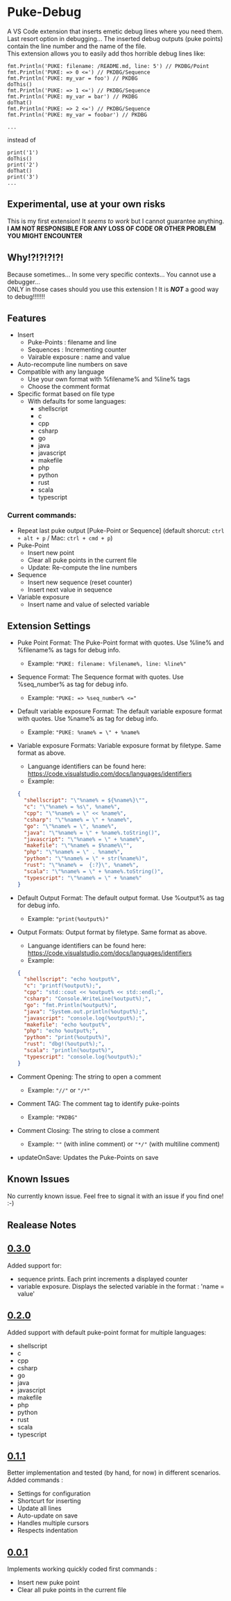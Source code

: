 # Puke-Debug
A VS Code extension that inserts emetic debug lines where you need them. Last resort option in debugging... The inserted debug outputs (puke points) contain the line number and the name of the file.  
This extension allows you to easily add thos horrible debug lines like:
```
fmt.Println('PUKE: filename: /README.md, line: 5') // PKDBG/Point
fmt.Println('PUKE: => 0 <=') // PKDBG/Sequence
fmt.Println('PUKE: my_var = foo') // PKDBG
doThis()
fmt.Println('PUKE: => 1 <=') // PKDBG/Sequence
fmt.Println('PUKE: my_var = bar') // PKDBG
doThat()
fmt.Println('PUKE: => 2 <=') // PKDBG/Sequence
fmt.Println('PUKE: my_var = foobar') // PKDBG

...
```
instead of
```
print('1')
doThis()
print('2')
doThat()
print('3')
...
```

## Experimental, use at your own risks
This is my first extension! It *seems to work* but I cannot guarantee anything.  
**I AM NOT RESPONSIBLE FOR ANY LOSS OF CODE OR OTHER PROBLEM YOU MIGHT ENCOUNTER**

## Why!?!?!?!?!
Because sometimes... In some very specific contexts... You cannot use a debugger...  
ONLY in those cases should you use this extension ! It is ***NOT*** a good way to debug!!!!!!!

## Features
* Insert
  * Puke-Points : filename and line
  * Sequences : Incrementing counter
  * Vairable exposure : name and value
* Auto-recompute line numbers on save
* Compatible with any language
  * Use your own format with %filename% and %line% tags
  * Choose the comment format
* Specific format based on file type
  * With defaults for some languages:
    * shellscript
    * c
    * cpp
    * csharp
    * go
    * java
    * javascript
    * makefile
    * php
    * python
    * rust
    * scala
    * typescript

### Current commands:
* Repeat last puke output [Puke-Point or Sequence] (default shorcut: `ctrl + alt + p` / Mac: `ctrl + cmd + p`)
* Puke-Point
  * Insert new point
  * Clear all puke points in the current file
  * Update: Re-compute the line numbers
* Sequence
  * Insert new sequence (reset counter)
  * Insert next value in sequence
* Variable exposure
  * Insert name and value of selected variable

## Extension Settings
* Puke Point Format: The Puke-Point format with quotes. Use %line% and %filename% as tags for debug info.
  * Example: `"PUKE: filename: %filename%, line: %line%"`

* Sequence Format: The Sequence format with quotes. Use %seq_number% as tag for debug info.
  * Example: `"PUKE: => %seq_number% <="`

* Default variable exposure Format: The default variable exposure format with quotes. Use %name% as tag for debug info.
  * Example: `"PUKE: %name% = \" + %name%`

* Variable exposure Formats: Variable exposure format by filetype. Same format as above.
  * Languange identifiers can be found here: https://code.visualstudio.com/docs/languages/identifiers
  * Example:
  ```json
  {
    "shellscript": "\"%name% = ${%name%}\"",
    "c": "\"%name% = %s\", %name%",
    "cpp": "\"%name% = \" << %name%",
    "csharp": "\"%name% = \" + %name%",
    "go": "\"%name% = \", %name%",
    "java": "\"%name% = \" + %name%.toString()",
    "javascript": "\"%name% = \" + %name%",
    "makefile": "\"%name% = $%name%\"",
    "php": "\"%name% = \" . %name%",
    "python": "\"%name% = \" + str(%name%)",
    "rust": "\"%name% =  {:?}\", %name%",
    "scala": "\"%name% = \" + %name%.toString()",
    "typescript": "\"%name% = \" + %name%"
  }
  ```

* Default Output Format: The default output format. Use %output% as tag for debug info.
  * Example: `"print(%output%)"`

* Output Formats: Output format by filetype. Same format as above.
  * Languange identifiers can be found here: https://code.visualstudio.com/docs/languages/identifiers
  * Example:
  ```json
  {
    "shellscript": "echo %output%",
    "c": "printf(%output%);",
    "cpp": "std::cout << %output% << std::endl;",
    "csharp": "Console.WriteLine(%output%);",
    "go": "fmt.Println(%output%)",
    "java": "System.out.println(%output%);",
    "javascript": "console.log(%output%);",
    "makefile": "echo %output%",
    "php": "echo %output%;",
    "python": "print(%output%)",
    "rust": "dbg!(%output%);",
    "scala": "println(%output%)",
    "typescript": "console.log(%output%);"
  }
  ```

* Comment Opening: The string to open a comment
  * Example: `"//"` or `"/*"`

* Comment TAG: The comment tag to identify puke-points
  * Example: `"PKDBG"`

* Comment Closing: The string to close a comment
  * Example: `""` (with inline comment) or `"*/"` (with multiline comment)

* updateOnSave: Updates the Puke-Points on save

## Known Issues
No currently known issue. Feel free to signal it with an issue if you find one! :-)

## Realease Notes

## [0.3.0](https://github.com/Zorvalt/Puke-Debug/releases/tag/v0.3.0)
Added support for:
* sequence prints. Each print increments a displayed counter
* variable exposure. Displays the selected variable in the format : 'name = value'

## [0.2.0](https://github.com/Zorvalt/Puke-Debug/releases/tag/v0.2.0)
Added support with default puke-point format for multiple languages:
* shellscript
* c
* cpp
* csharp
* go
* java
* javascript
* makefile
* php
* python
* rust
* scala
* typescript

## [0.1.1](https://github.com/Zorvalt/Puke-Debug/releases/tag/v0.1.1)
Better implementation and tested (by hand, for now) in different scenarios.  
Added commands :
* Settings for configuration
* Shortcurt for inserting
* Update all lines
* Auto-update on save
* Handles multiple cursors
* Respects indentation

## [0.0.1](https://github.com/Zorvalt/Puke-Debug/releases/tag/v0.0.1)
Implements working quickly coded first commands :
* Insert new puke point
* Clear all puke points in the current file